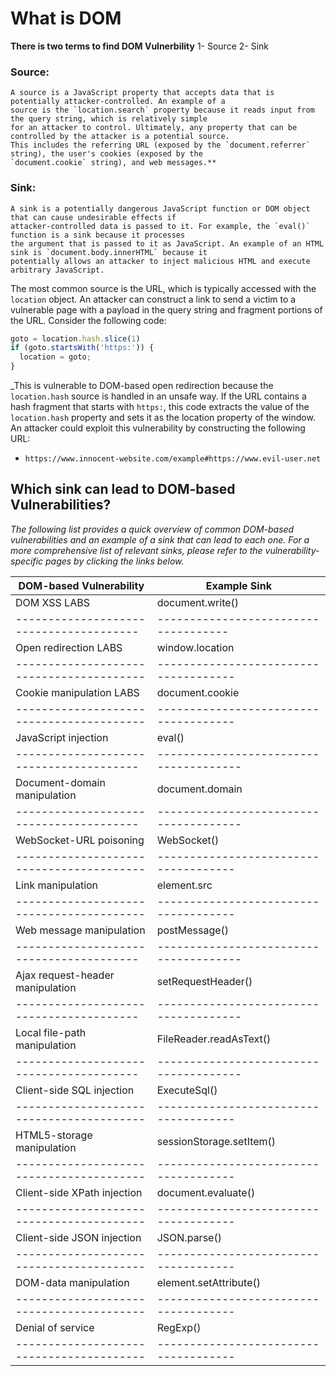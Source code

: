 # What is DOM 

**There is two terms to find DOM Vulnerbility**
  1- Source
  2- Sink
 
### Source:
 ```
 A source is a JavaScript property that accepts data that is potentially attacker-controlled. An example of a 
 source is the `location.search` property because it reads input from the query string, which is relatively simple 
 for an attacker to control. Ultimately, any property that can be controlled by the attacker is a potential source. 
 This includes the referring URL (exposed by the `document.referrer` string), the user's cookies (exposed by the 
 `document.cookie` string), and web messages.**
 ```
### Sink: 
  ```
  A sink is a potentially dangerous JavaScript function or DOM object that can cause undesirable effects if 
  attacker-controlled data is passed to it. For example, the `eval()` function is a sink because it processes 
  the argument that is passed to it as JavaScript. An example of an HTML sink is `document.body.innerHTML` because it
  potentially allows an attacker to inject malicious HTML and execute arbitrary JavaScript.
  ```
The most common source is the URL, which is typically accessed with the `location` object. An attacker can construct a link to send a victim to a vulnerable page with a payload in the query string and fragment portions of the URL. Consider the following code:
```js
goto = location.hash.slice(1)
if (goto.startsWith('https:')) {
  location = goto;
}
```
_This is vulnerable to DOM-based open redirection because the `location.hash` source is handled in an unsafe way. If the URL contains a hash fragment that starts with `https:`, this code extracts the value of the `location.hash` property and sets it as the location property of the window. An attacker could exploit this vulnerability by constructing the following URL:
 - ``https://www.innocent-website.com/example#https://www.evil-user.net``
 
 ## Which sink can lead to DOM-based Vulnerabilities?
 
 _The following list provides a quick overview of common DOM-based vulnerabilities and an example of a sink that can lead to each one. For a more comprehensive list of relevant sinks, please refer to the vulnerability-specific pages by clicking the links below._
 
 |  DOM-based Vulnerability               |      Example Sink                 |
 | ---------------------------------------|--------------------------------------
 |  DOM XSS LABS                          |       document.write()            |
 | ---------------------------------------|------------------------------------|
 |  Open redirection LABS	                 |       window.location              |
 | ----------------------------------------|-------------------------------------|
 |  Cookie manipulation LABS	               |       document.cookie            |  
 | ----------------------------------------|-------------------------------------|
 |  JavaScript injection                    |       eval()                      |
 |  ---------------------------------------|--------------------------------------|
 | Document-domain manipulation	         |       document.domain                |
 | ---------------------------------------|--------------------------------------  |
 |  WebSocket-URL poisoning	               |       WebSocket()                  |
 | ----------------------------------------|-------------------------------------   |
 |  Link manipulation	                     |       element.src                   |
 | ----------------------------------------|------------------------------------- |
 | Web message manipulation	             |       postMessage()                  |  
 |  ---------------------------------------|-------------------------------------- | 
 |  Ajax request-header manipulation	     |       setRequestHeader()            |
 |  ---------------------------------------|--------------------------------------  |
 |  Local file-path manipulation	         |       FileReader.readAsText()       |
 |  ---------------------------------------|-------------------------------------- |
 |  Client-side SQL injection	             |       ExecuteSql()                 |
 | ----------------------------------------|-------------------------------------|
 |  HTML5-storage manipulation	           |       sessionStorage.setItem()     |  
 | ----------------------------------------|-------------------------------------|
 |  Client-side XPath injection	           |       document.evaluate()          |
 | ----------------------------------------|-------------------------------------|
 |  Client-side JSON injection	           |       JSON.parse()                 |
 | ----------------------------------------|------------------------------------- |
 |  DOM-data manipulation	                 |       element.setAttribute()       |  
 | ----------------------------------------|-------------------------------------|
 |  Denial of service	                     |       RegExp()                     |
 | ----------------------------------------|-------------------------------------|

